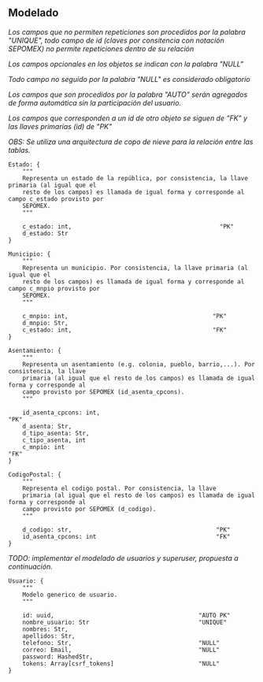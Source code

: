 ## Modelado

*Los campos que no permiten repeticiones son procedidos por la palabra "UNIQUE", todo campo de id (claves por consitencia con notación SEPOMEX) no permite repeticiones dentro de su relación*

*Los campos opcionales en los objetos se indican con la palabra "NULL"*

*Todo campo no seguido por la palabra "NULL" es considerado obligatorio*

*Los campos que son procedidos por la palabra "AUTO" serán agregados de forma automática sin la participación del usuario.*

*Los campos que corresponden a un id de otro objeto se siguen de "FK" y las llaves primarias (id) de "PK"*

*OBS: Se utiliza una arquitectura de copo de nieve para la relación entre las tablas.*

```
Estado: {
    """
    Representa un estado de la república, por consistencia, la llave primaria (al igual que el
    resto de los campos) es llamada de igual forma y corresponde al campo c_estado provisto por  
    SEPOMEX.
    """

    c_estado: int,                                          "PK"  
    d_estado: Str   
}

Municipio: {
    """
    Representa un municipio. Por consistencia, la llave primaria (al igual que el
    resto de los campos) es llamada de igual forma y corresponde al campo c_mnpio provisto por  
    SEPOMEX.
    """

    c_mnpio: int,                                         "PK"   
    d_mnpio: Str,
    c_estado: int,                                        "FK"
}

Asentamiento: {
    """
    Representa un asentamiento (e.g. colonia, pueblo, barrio,...). Por consistencia, la llave 
    primaria (al igual que el resto de los campos) es llamada de igual forma y corresponde al
    campo provisto por SEPOMEX (id_asenta_cpcons).
    """

    id_asenta_cpcons: int,                                         "PK"   
    d_asenta: Str,
    d_tipo_asenta: Str,   
    c_tipo_asenta, int
    c_mnpio: int                                                   "FK"
}

CodigoPostal: {
    """
    Representa el codigo postal. Por consistencia, la llave 
    primaria (al igual que el resto de los campos) es llamada de igual forma y corresponde al
    campo provisto por SEPOMEX (d_codigo).
    """

    d_codigo: str,                                         "PK"   
    id_asenta_cpcons: int                                  "FK"
}
```

*TODO: implementar el modelado de usuarios y superuser, propuesta a continuación.*

```
Usuario: {
    """
    Modelo generico de usuario.
    """

    id: uuid,                                         "AUTO PK"
    nombre_usuario: Str                               "UNIQUE"
    nombres: Str,
    apellidos: Str,
    telefono: Str,                                    "NULL"
    correo: Email,                                    "NULL"
    password: HashedStr,
    tokens: Array[csrf_tokens]                        "NULL"
}
```
